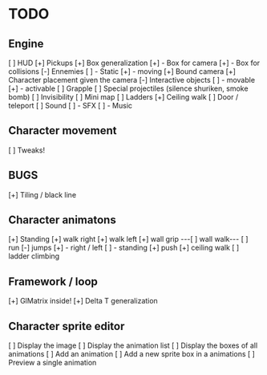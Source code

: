 # TODO

## Engine
 [ ] HUD
 [+] Pickups 
 [+] Box generalization
 [+]  - Box for camera
 [+]  - Box for collisions
 [-] Ennemies
 [ ]  - Static
 [+]  - moving
 [+] Bound camera
 [+] Character placement given the camera
 [-] Interactive objects
 [ ]  - movable
 [+]  - activable
 [ ] Grapple
 [ ] Special projectiles (silence shuriken, smoke bomb)
 [ ] Invisibility
 [ ] Mini map
 [ ] Ladders
 [+] Ceiling walk
 [ ] Door / teleport
 [ ] Sound
 [ ]  - SFX
 [ ]  - Music

## Character movement 
 [ ] Tweaks!

## BUGS 
 [+] Tiling / black line

## Character animatons
 [+] Standing
 [+] walk right 
 [+] walk left
 [+] wall grip
---[ ] wall walk---
 [ ] run 
 [-] jumps
 [+]  - right / left
 [ ]  - standing
 [+] push
 [+] ceiling walk
 [ ] ladder climbing

## Framework / loop
 [+] GlMatrix inside!
 [+] Delta T generalization

## Character sprite editor
 [ ] Display the image
 [ ] Display the animation list
 [ ] Display the boxes of all animations
 [ ] Add an animation
 [ ] Add a new sprite box in a animations
 [ ] Preview a single animation
